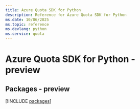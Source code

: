 ```yaml
---
title: Azure Quota SDK for Python
description: Reference for Azure Quota SDK for Python
ms.date: 10/06/2025
ms.topic: reference
ms.devlang: python
ms.service: quota
---
```

# Azure Quota SDK for Python - preview
## Packages - preview
[!INCLUDE [packages](quota-index.md)]